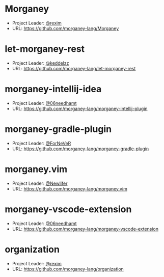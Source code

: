 # Morganey #

- Project Leader: [@rexim]
- URL: https://github.com/morganey-lang/Morganey

# let-morganey-rest #

- Project Leader: [@keddelzz]
- URL: https://github.com/morganey-lang/let-morganey-rest

# morganey-intellij-idea #

- Project Leader: [@06needhamt]
- URL: https://github.com/morganey-lang/morganey-intellij-plugin

# morganey-gradle-plugin #

- Project Leader: [@ForNeVeR]
- URL: https://github.com/morganey-lang/morganey-gradle-plugin

# morganey.vim #

- Project Leader: [@Newlifer]
- URL: https://github.com/morganey-lang/morganey.vim

# morganey-vscode-extension #

- Project Leader: [@06needhamt]
- URL: https://github.com/morganey-lang/morganey-vscode-extension

# organization #

- Project Leader: [@rexim]
- URL: https://github.com/morganey-lang/organization

[@rexim]: https://github.com/rexim
[@keddelzz]: https://github.com/keddelzz
[@06needhamt]: https://github.com/06needhamt
[@ForNeVeR]: https://github.com/ForNeVeR
[@Newlifer]: https://github.com/Newlifer
